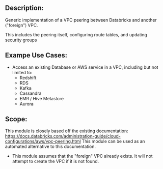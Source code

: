 ## Description:

Generic implementation of a VPC peering between Databricks and another ("foreign") VPC.

This includes the peering itself, configuring route tables, and updating security groups

## Exampe Use Cases:

- Access an existing Database or AWS service in a VPC, including but not limited to:
	- Redshift
	- RDS
	- Kafka
	- Cassandra
	- EMR / Hive Metastore
	- Aurora

## Scope:

This module is closely based off the existing documentation:
https://docs.databricks.com/administration-guide/cloud-configurations/aws/vpc-peering.html
This module can be used as an automated alternative to this documentation.

- This module assumes that the "foreign" VPC already exists. It will not attempt to create the VPC if it is not found.